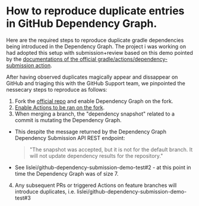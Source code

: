 # How to reproduce duplicate entries in GitHub Dependency Graph.

Here are the required steps to reproduce duplicate gradle dependencies being introduced in the Dependency Graph. 
The project i was working on had adopted this setup with submission+review based on this demo pointed by the [documentations of the official gradle/actions/dependency-submission action](https://github.com/gradle/actions/blob/895252588e0dfbf80467d2d33f34a3ee85235009/docs/dependency-submission.md).

After having observed duplicates magically appear and dissappear on GitHub and triaging this with the GitHub Support team, we pinpointed the nessecary steps to reproduce as follows:

1. Fork the [official repo](https://github.com/gradle/github-dependency-submission-demo/fork) and enable Dependency Graph on the fork.
2. [Enable Actions to be ran on the fork](https://github.com/lislei/github-dependency-submission-demo-test/actions).
3. When merging a branch, the "dependency snapshot" related to a commit is mutating the Dependency Graph. 
 - This despite the message returned by the Dependency Graph Dependency Submission API REST endpoint:
   > "The snapshot was accepted, but it is not for the default branch. It will not update dependency results for the repository."
 - See lislei/github-dependency-submission-demo-test#2 - at this point in time the Dependency Graph was of size 7.
4. Any subsequent PRs or triggered Actions on feature branches will introduce duplicates, i.e. lislei/github-dependency-submission-demo-test#3


